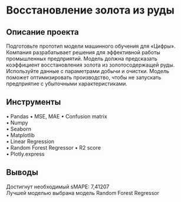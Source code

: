# Восстановление золота из  руды

## Описание проекта  
Подготовьте прототип модели машинного обучения для «Цифры». Компания разрабатывает решения для эффективной работы промышленных предприятий.
Модель должна предсказать коэффициент восстановления золота из золотосодержащей руды. Используйте данные с параметрами добычи и очистки.
Модель поможет оптимизировать производство, чтобы не запускать предприятие с убыточными характеристиками.

## Инструменты  
• Pandas 
• MSE, MAE
• Confusion matrix  
• Numpy  
• Seaborn  
• Matplotlib  
• Linear Regression  
• Random Forest Regressor
• R2 score  
• Plotly.express

## Выводы  
Достигнут необходимый sMAPE: 7,41207  
Лучшей моделью выбрана модель Random Forest Regressor
